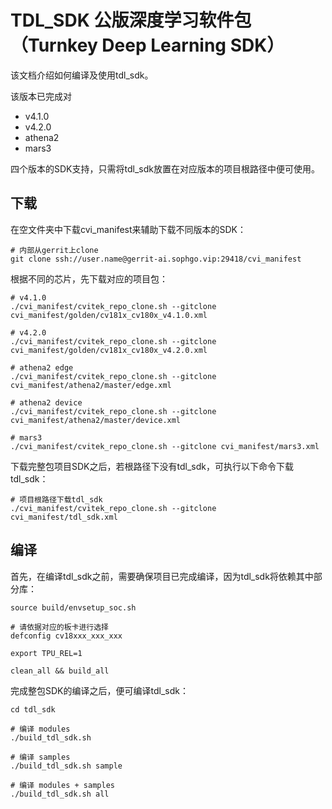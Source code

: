 # TDL_SDK 公版深度学习软件包（Turnkey Deep Learning SDK）

该文档介绍如何编译及使用tdl_sdk。

该版本已完成对

- v4.1.0
- v4.2.0
- athena2
- mars3

四个版本的SDK支持，只需将tdl_sdk放置在对应版本的项目根路径中便可使用。


## 下载

在空文件夹中下载cvi_manifest来辅助下载不同版本的SDK：

``` shell
# 内部从gerrit上clone
git clone ssh://user.name@gerrit-ai.sophgo.vip:29418/cvi_manifest
```

根据不同的芯片，先下载对应的项目包：

``` shell
# v4.1.0
./cvi_manifest/cvitek_repo_clone.sh --gitclone cvi_manifest/golden/cv181x_cv180x_v4.1.0.xml

# v4.2.0
./cvi_manifest/cvitek_repo_clone.sh --gitclone cvi_manifest/golden/cv181x_cv180x_v4.2.0.xml

# athena2 edge
./cvi_manifest/cvitek_repo_clone.sh --gitclone cvi_manifest/athena2/master/edge.xml

# athena2 device
./cvi_manifest/cvitek_repo_clone.sh --gitclone cvi_manifest/athena2/master/device.xml

# mars3
./cvi_manifest/cvitek_repo_clone.sh --gitclone cvi_manifest/mars3.xml
```

下载完整包项目SDK之后，若根路径下没有tdl_sdk，可执行以下命令下载tdl_sdk：

``` shell
# 项目根路径下载tdl_sdk
./cvi_manifest/cvitek_repo_clone.sh --gitclone cvi_manifest/tdl_sdk.xml
```

## 编译

首先，在编译tdl_sdk之前，需要确保项目已完成编译，因为tdl_sdk将依赖其中部分库：

``` shell
source build/envsetup_soc.sh

# 请依据对应的板卡进行选择
defconfig cv18xxx_xxx_xxx

export TPU_REL=1

clean_all && build_all
```

完成整包SDK的编译之后，便可编译tdl_sdk：

``` shell
cd tdl_sdk

# 编译 modules
./build_tdl_sdk.sh

# 编译 samples
./build_tdl_sdk.sh sample

# 编译 modules + samples
./build_tdl_sdk.sh all
```
